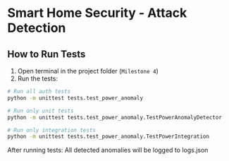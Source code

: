 # Smart Home Security - Attack Detection

## How to Run Tests

1. Open terminal in the project folder (`Milestone 4`)
2. Run the tests:
```bash
# Run all auth tests
python -m unittest tests.test_power_anomaly

# Run only unit tests
python -m unittest tests.test_power_anomaly.TestPowerAnomalyDetector

# Run only integration tests
python -m unittest tests.test_power_anomaly.TestPowerIntegration
```

After running tests:
All detected anomalies will be logged to logs.json